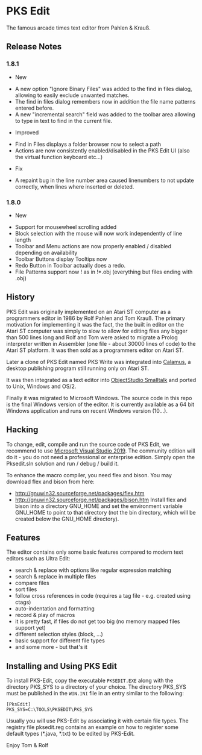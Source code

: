 # PKS Edit

The famous arcade times text editor from Pahlen & Krauß.

## Release Notes

### 1.8.1

* New
- A new option "Ignore Binary Files" was added to the find in files dialog, allowing to easily exclude
  unwanted matches.
- The find in files dialog remembers now in addition the file name patterns entered before.
- A new "incremental search" field was added to the toolbar area allowing to type in text to find in the current file.

* Improved
- Find in Files displays a folder browser now to select a path
- Actions are now consistently enabled/disabled in the PKS Edit UI (also the virtual function keyboard etc...)

* Fix
- A repaint bug in the line number area caused linenumbers to not update correctly, when lines where inserted or deleted.

### 1.8.0

* New
- Support for mousewheel scrolling added
- Block selection with the mouse will now work independently of line length
- Toolbar and Menu actions are now properly enabled / disabled depending on availability
- Toolbar Buttons display Tooltips now
- Redo Button in Toolbar actually does a redo.
- File Patterns support now ! as in !*.obj (everything but files ending with .obj)

## History

PKS Edit was originally implemented on an Atari ST computer as 
a programmers editor in 1986 by Rolf Pahlen and Tom Krauß. The primary 
motivation for implementing it was the fact, the the built in editor on 
the Atari ST computer was simply to slow to allow for editing files any 
bigger than 500 lines long and Rolf and Tom were asked to migrate a 
Prolog interpreter written in Assembler (one file - about 30000 lines of code)
to the Atari ST platform. It was then sold as a programmers editor on
Atari ST.

Later a clone of PKS Edit named PKS Write was integrated into 
[Calamus](https://www.calamus.net/), a desktop publishing program still
running only on Atari ST.

It was then integrated as a text editor into [ObjectStudio Smalltalk](https://www.cincomsmalltalk.com/main/products/objectstudio/) and ported to Unix, Windows and OS/2.

Finally it was migrated to Microsoft Windows. The source code in this repo is the final
Windows version of the editor. It is currently available as a 64 bit Windows application
and runs on recent Windows version (10...).

## Hacking

To change, edit, compile and run the source code of PKS Edit, we recommend to use
[Microsoft Visual Studio 2019](https://visualstudio.microsoft.com/de/vs/). The community
edition will do it - you do not need a professional or enterprise edition. Simply
open the Pksedit.sln solution and run / debug / build it.

To enhance the macro compiler, you need flex and bison. You may download flex and bison from
here:
- http://gnuwin32.sourceforge.net/packages/flex.htm
- http://gnuwin32.sourceforge.net/packages/bison.htm
Install flex and bison into a directory GNU_HOME and set the environment variable GNU_HOME to
point to that directory (not the bin directory, which will be created below the GNU_HOME directory).

## Features

The editor contains only some basic features compared to modern text editors such as 
Ultra Edit:

- search & replace with options like regular expression matching
- search & replace in multiple files
- compare files
- sort files
- follow cross references in code (requires a tag file - e.g. created using ctags)
- auto-indentation and formatting
- record & play of macros
- it is pretty fast, if files do not get too big (no memory mapped files support yet)
- different selection styles (block, ...)
- basic support for different file types
- and some more - but that's it

## Installing and Using PKS Edit

To install PKS-Edit, copy the executable ``PKSEDIT.EXE`` along with the
directory PKS_SYS to a directory of your choice. The directory PKS_SYS
must be published in the ``WIN.INI`` file in an entry similar to the following:

```
[PksEdit]
PKS_SYS=C:\TOOLS\PKSEDIT\PKS_SYS
```

Usually you will use PKS-Edit by associating it with certain file types.
The registry file pksedit.reg contains an example on how 
to register some default types (*.java, *.txt) to be edited by PKS-Edit.

Enjoy Tom & Rolf
